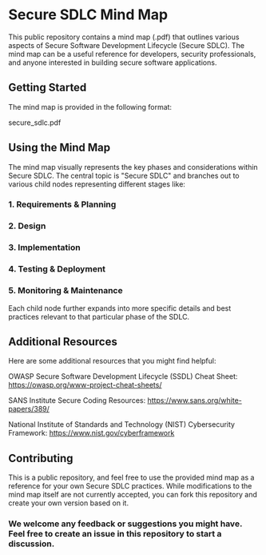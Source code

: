 # Secure SDLC Mind Map

This public repository contains a mind map (.pdf) that outlines various aspects of Secure Software Development Lifecycle (Secure SDLC). The mind map can be a useful reference for developers, security professionals, and anyone interested in building secure software applications.

## Getting Started

The mind map is provided in the following format:

secure_sdlc.pdf
## Using the Mind Map

The mind map visually represents the key phases and considerations within Secure SDLC. The central topic is "Secure SDLC" and branches out to various child nodes representing different stages like:

### 1. Requirements & Planning
### 2. Design
### 3. Implementation
### 4. Testing & Deployment
### 5. Monitoring & Maintenance

Each child node further expands into more specific details and best practices relevant to that particular phase of the SDLC.

## Additional Resources

Here are some additional resources that you might find helpful:

OWASP Secure Software Development Lifecycle (SSDL) Cheat Sheet: https://owasp.org/www-project-cheat-sheets/

SANS Institute Secure Coding Resources: https://www.sans.org/white-papers/389/

National Institute of Standards and Technology (NIST) Cybersecurity Framework: https://www.nist.gov/cyberframework


## Contributing

This is a public repository, and feel free to use the provided mind map as a reference for your own Secure SDLC practices. While modifications to the mind map itself are not currently accepted, you can fork this repository and create your own version based on it.

### We welcome any feedback or suggestions you might have. Feel free to create an issue in this repository to start a discussion.
